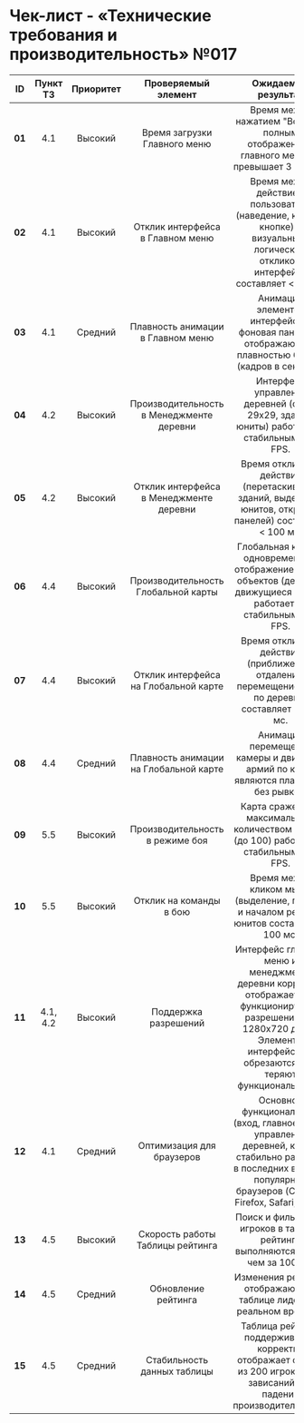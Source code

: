 # ﻿Чек-лист - «Технические требования и производительность» №017

|**ID**|**Пункт ТЗ**|**Приоритет**|**Проверяемый элемент**|**Ожидаемый результат**|**Статус**|**Примечания**|
| :-: | :-: | :-: | :-: | :-: | :-: | :-: |
|**01**|4\.1|Высокий|Время загрузки Главного меню|Время между нажатием "Войти" и полным отображением главного меню не превышает 3 секунд.|||
|**02**|4\.1|Высокий|Отклик интерфейса в Главном меню|Время между действием пользователя (наведение, клик по кнопке) и визуальным/логическим откликом интерфейса составляет < 50 мс.|||
|**03**|4\.1|Средний|Плавность анимации в Главном меню|Анимации элементов интерфейса и фоновая панорама отображаются с плавностью 60 FPS (кадров в секунду).||.|
|**04**|4\.2|Высокий|Производительность в Менеджменте деревни|Интерфейс управления деревней (сетка 29x29, здания, юниты) работает со стабильными 60 FPS.|||
|**05**|4\.2|Высокий|Отклик интерфейса в Менеджменте деревни|Время отклика на действия (перетаскивание зданий, выделение юнитов, открытие панелей) составляет < 100 мс.|||
|**06**|4\.4|Высокий|Производительность Глобальной карты|Глобальная карта с одновременным отображением 100+ объектов (деревни, движущиеся армии) работает со стабильными 60 FPS.|||
|**07**|4\.4|Высокий|Отклик интерфейса на Глобальной карте|Время отклика на действия (приближение/отдаление, перемещение, клик по деревне) составляет < 200 мс.|||
|**08**|4\.4|Средний|Плавность анимации на Глобальной карте|Анимации перемещения камеры и движения армий по карте являются плавными, без рывков.|||
|**09**|5\.5|Высокий|Производительность в режиме боя|Карта сражения с максимальным количеством юнитов (до 100) работает со стабильными 60 FPS.|||
|**10**|5\.5|Высокий|Отклик на команды в бою|Время между кликом мыши (выделение, приказ) и началом реакции юнитов составляет < 100 мс.||Проверить в условиях массового сражения.|
|**11**|4\.1, 4.2|Высокий|Поддержка разрешений|Интерфейс главного меню и менеджмента деревни корректно отображается и функционирует на разрешениях от 1280x720 до 4K. Элементы интерфейса не обрезаются и не теряют функциональность.||Проверить на нескольких разрешениях.|
|**12**|4\.1|Средний|Оптимизация для браузеров|Основной функционал игры (вход, главное меню, управление деревней, карта) стабильно работает в последних версиях популярных браузеров (Chrome, Firefox, Safari, Edge).|||
|**13**|4\.5|Высокий|Скорость работы Таблицы рейтинга|Поиск и фильтрация игроков в таблице рейтинга выполняются менее чем за 100 мс.|||
|**14**|4\.5|Средний|Обновление рейтинга|Изменения рейтинга отображаются в таблице лидеров в реальном времени.|||
|**15**|4\.5|Средний|Стабильность данных таблицы|Таблица рейтинга поддерживает и корректно отображает список из 200 игроков без зависаний или падений производительности.|||


